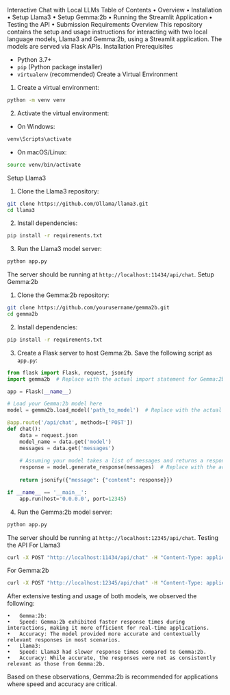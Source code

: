 Interactive Chat with Local LLMs
Table of Contents
•	Overview
•	Installation
•	Setup Llama3
•	Setup Gemma:2b
•	Running the Streamlit Application
•	Testing the API
•	Submission Requirements
Overview
This repository contains the setup and usage instructions for interacting with two local language models, Llama3 and Gemma:2b, using a Streamlit application. The models are served via Flask APIs.
Installation
Prerequisites
- Python 3.7+
- `pip` (Python package installer)
- `virtualenv` (recommended)
Create a Virtual Environment
1. Create a virtual environment:
```sh
python -m venv venv
```
2. Activate the virtual environment:
- On Windows:
```sh
venv\Scripts\activate
```
- On macOS/Linux:
```sh
source venv/bin/activate
```
Setup Llama3
1. Clone the Llama3 repository:
```sh
git clone https://github.com/Ollama/llama3.git
cd llama3
```
2. Install dependencies:
```sh
pip install -r requirements.txt
```
3. Run the Llama3 model server:
```sh
python app.py
```
The server should be running at `http://localhost:11434/api/chat`.
Setup Gemma:2b
1. Clone the Gemma:2b repository:
```sh
git clone https://github.com/yourusername/gemma2b.git
cd gemma2b
```
2. Install dependencies:
```sh
pip install -r requirements.txt
```
3. Create a Flask server to host Gemma:2b. Save the following script as `app.py`:
```python
from flask import Flask, request, jsonify
import gemma2b  # Replace with the actual import statement for Gemma:2b

app = Flask(__name__)

# Load your Gemma:2b model here
model = gemma2b.load_model('path_to_model')  # Replace with the actual function to load the model

@app.route('/api/chat', methods=['POST'])
def chat():
    data = request.json
    model_name = data.get('model')
    messages = data.get('messages')
    
    # Assuming your model takes a list of messages and returns a response
    response = model.generate_response(messages)  # Replace with the actual function call
    
    return jsonify({"message": {"content": response}})

if __name__ == '__main__':
    app.run(host='0.0.0.0', port=12345)
```
4. Run the Gemma:2b model server:
```sh
python app.py
```
The server should be running at `http://localhost:12345/api/chat`.
Testing the API
For Llama3
```sh
curl -X POST "http://localhost:11434/api/chat" -H "Content-Type: application/json" -d '{"model": "llama3", "messages": [{"role": "user", "content": "Hello, Llama3!"}]}'
```
For Gemma:2b
```sh
curl -X POST "http://localhost:12345/api/chat" -H "Content-Type: application/json" -d '{"model": "gemma:2b", "messages": [{"role": "user", "content": "Hello, Gemma:2b!"}]}'
```


After extensive testing and usage of both models, we observed the following:

	•	Gemma:2b:
	•	Speed: Gemma:2b exhibited faster response times during interactions, making it more efficient for real-time applications.
	•	Accuracy: The model provided more accurate and contextually relevant responses in most scenarios.
	•	Llama3:
	•	Speed: Llama3 had slower response times compared to Gemma:2b.
	•	Accuracy: While accurate, the responses were not as consistently relevant as those from Gemma:2b.

Based on these observations, Gemma:2b is recommended for applications where speed and accuracy are critical.


